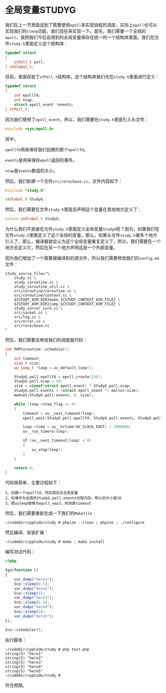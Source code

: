 # 全局变量STUDYG

我们在上一节里面说到了需要使用`epoll`来实现协程的调度，实际上`epoll`也可以实现我们的`sleep`功能，我们现在来实现一下。首先，我们需要一个全局的`epoll`，我把我们今后会用到的全局变量保存在统一的一个结构体里面。我们在文件`study.h`里面定义这个结构体：

```cpp
typedef struct
{
    stPoll_t poll;
} stGlobal_t;
```

目前，里面存放了`stPoll_t`结构体，这个结构体我们也在`study.h`里面进行定义：

```cpp
typedef struct
{
    int epollfd;
    int ncap;
    struct epoll_event *events;
} stPoll_t;
```

因为我们使用了`epoll_event`，所以，我们需要在`study.h`里面引入头文件：

```cpp
#include <sys/epoll.h>
```

其中，

`epollfd`用来保存我们创建的那个`epollfd`。

`events`是用来保存`epoll`返回的事件。

`ncap`是`events`数组的大小。

然后，我们新建一个文件`src/core/base.cc`，文件内容如下：

```cpp
#include "study.h"

stGlobal_t StudyG;
```

然后，我们需要在文件`study.h`里面去声明这个变量在其他地方定义了：

```cpp
extern stGlobal_t StudyG;
```

为什么我们不直接在文件`study.h`里面定义全局变量`StudyG`呢？因为，如果我们在文件`study.h`里面定义了这个全局的变量，那么，如果头文件`study.h`被多个地方引入了，那么，编译器就会认为这个全局变量重复定义了，所以，我们需要在一个地方去定义它，然后在另一个地方声明这是一个外部变量。

因为我们增加了一个需要被编译到的源文件，所以我们需要修改我们的`config.m4`文件：

```shell
study_source_file="\
    study.cc \
    study_coroutine.cc \
    study_coroutine_util.cc \
    src/coroutine/coroutine.cc \
    src/coroutine/context.cc \
    ${STUDY_ASM_DIR}make_${STUDY_CONTEXT_ASM_FILE} \
    ${STUDY_ASM_DIR}jump_${STUDY_CONTEXT_ASM_FILE} \
    study_server_coro.cc \
    src/socket.cc \
    src/log.cc \
    src/error.cc \
    src/core/base.cc
"
```

然后，我们需要去修改我们的调度器代码：

```cpp
int PHPCoroutine::scheduler()
{
    int timeout;
    size_t size;
    uv_loop_t *loop = uv_default_loop();

    StudyG.poll.epollfd = epoll_create(256);
    StudyG.poll.ncap = 16;
    size = sizeof(struct epoll_event) * StudyG.poll.ncap;
    StudyG.poll.events = (struct epoll_event *) malloc(size);
    memset(StudyG.poll.events, 0, size);

    while (loop->stop_flag == 0)
    {
        timeout = uv__next_timeout(loop);
        epoll_wait(StudyG.poll.epollfd, StudyG.poll.events, StudyG.poll.ncap, timeout);

        loop->time = uv__hrtime(UV_CLOCK_FAST) / 1000000;
        uv__run_timers(loop);

        if (uv__next_timeout(loop) < 0)
        {
            uv_stop(loop);
        }
    }

    return 0;
}
```

代码很简单，主要过程如下：

```
1、创建一个epollfd，然后保存在全局变量
2、在堆中为全局的StudyG.poll.events分配内存，默认的大小是16
3、把usleep替换为epoll_wait，时间是timeout
```

然后，我们需要重新生成一下我们的`Makefile`：

```shell
~/codeDir/cppCode/study # phpize --clean ; phpize ; ./configure
```

然后编译、安装扩展：

```shell
~/codeDir/cppCode/study # make ; make install
```

编写测试代码：

```php
<?php

Sgo(function ()
{
    var_dump("here1");
    Sco::sleep(0.5);
    var_dump("here2");
    Sco::sleep(1);
    var_dump("here3");
    Sco::sleep(1.5);
    var_dump("here4");
    Sco::sleep(2);
    var_dump("here5");
});

Sco::scheduler();
```

执行脚本：

```shell
~/codeDir/cppCode/study # php test.php 
string(5) "here1"
string(5) "here2"
string(5) "here3"
string(5) "here4"
string(5) "here5"
~/codeDir/cppCode/study # 
```

符合预期。
